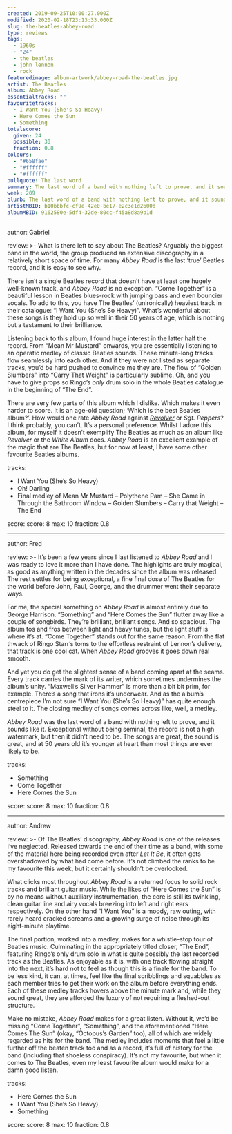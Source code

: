 ```yaml
---
created: 2019-09-25T10:00:27.000Z
modified: 2020-02-18T23:13:33.000Z
slug: the-beatles-abbey-road
type: reviews
tags:
  - 1960s
  - "24"
  - the beatles
  - john lennon
  - rock
featuredimage: album-artwork/abbey-road-the-beatles.jpg
artist: The Beatles
album: Abbey Road
essentialtracks: ""
favouritetracks:
  - I Want You (She's So Heavy)
  - Here Comes the Sun
  - Something
totalscore:
  given: 24
  possible: 30
  fraction: 0.8
colours:
  - "#658fae"
  - "#ffffff"
  - "#ffffff"
pullquote: The last word
summary: The last word of a band with nothing left to prove, and it sounds like it. Exceptional without being seminal, the record is not a high watermark, but then it didn’t need to be.
week: 209
blurb: The last word of a band with nothing left to prove, and it sounds like it. Exceptional without being seminal, but with some truly classic songs.
artistMBID: b10bbbfc-cf9e-42e0-be17-e2c3e1d2600d
albumMBID: 9162580e-5df4-32de-80cc-f45a8d8a9b1d
---
```

author: Gabriel

review: >-
  What is there left to say about The Beatles? Arguably the biggest band in the world, the group produced an extensive discography in a relatively short space of time. For many *Abbey Road* is the last ‘true’ Beatles record, and it is easy to see why.

  There isn’t a single Beatles record that doesn’t have at least one hugely well-known track, and *Abbey Road* is no exception. “Come Together” is a beautiful lesson in Beatles blues-rock with jumping bass and even bouncier vocals. To add to this, you have The Beatles’ (unironically) heaviest track in their catalogue: “I Want You (She’s So Heavy)”. What’s wonderful about these songs is they hold up so well in their 50 years of age, which is nothing but a testament to their brilliance.

  Listening back to this album, I found huge interest in the latter half the record. From “Mean Mr Mustard” onwards, you are essentially listening to an operatic medley of classic Beatles sounds. These minute-long tracks flow seamlessly into each other. And if they were not listed as separate tracks, you’d be hard pushed to convince me they are. The flow of “Golden Slumbers” into “Carry That Weight” is particularly sublime. Oh, and you have to give props so Ringo’s *only* drum solo in the whole Beatles catalogue in the beginning of “The End”.

  There are very few parts of this album which I dislike. Which makes it even harder to score. It is an age-old question; ‘Which is the best Beatles album?’. How would one rate *Abbey Road* against [*Revolver*](/reviews/the-beatles-revolver/) or *Sgt. Peppers*? I think probably, you can’t. It’s a personal preference. Whilst I adore this album, for myself it doesn’t exemplify The Beatles as much as an album like *Revolver* or the *White Album* does. *Abbey Road* is an excellent example of the magic that are The Beatles, but for now at least, I have some other favourite Beatles albums.

tracks:
  - I Want You (She’s So Heavy)
  - ­­Oh! Darling
  - ­­Final medley of Mean Mr Mustard – Polythene Pam – She Came in Through
    the Bathroom Window – Golden Slumbers – Carry that Weight – The
    End

score:
  score: 8
  max: 10
  fraction: 0.8

---
author: Fred

review: >-
  It’s been a few years since I last listened to *Abbey Road* and I was ready to love it more than I have done. The highlights are truly magical, as good as anything written in the decades since the album was released. The rest settles for being exceptional, a fine final dose of The Beatles for the world before John, Paul, George, and the drummer went their separate ways.

  For me, the special something on *Abbey Road* is almost entirely due to George Harrison. “Something” and “Here Comes the Sun” flutter away like a couple of songbirds. They’re brilliant, brilliant songs. And so spacious. The album tos and fros between light and heavy tunes, but the light stuff is where it’s at. “Come Together” stands out for the same reason. From the flat thwack of Ringo Starr’s toms to the effortless restraint of Lennon’s delivery, that track is one cool cat. When *Abbey Road* grooves it goes down real smooth.

  And yet you do get the slightest sense of a band coming apart at the seams. Every track carries the mark of its writer, which sometimes undermines the album’s unity. “Maxwell’s Silver Hammer” is more than a bit bit prim, for example. There’s a song that irons it’s underwear. And as the album’s centrepiece I’m not sure “I Want You (She’s So Heavy)” has quite enough steel to it. The closing medley of songs comes across like, well, a medley.

  *Abbey Road* was the last word of a band with nothing left to prove, and it sounds like it. Exceptional without being seminal, the record is not a high watermark, but then it didn’t need to be. The songs are great, the sound is great, and at 50 years old it’s younger at heart than most things are ever likely to be.

tracks:
  - Something
  - ­­Come Together
  - ­­Here Comes the Sun

score:
  score: 8
  max: 10
  fraction: 0.8

---
author: Andrew

review: >-
  Of The Beatles’ discography, *Abbey Road* is one of the releases I’ve neglected. Released towards the end of their time as a band, with some of the material here being recorded even after *Let It Be*, it often gets overshadowed by what had come before. It’s not climbed the ranks to be my favourite this week, but it certainly shouldn’t be overlooked.

  What clicks most throughout *Abbey Road* is a returned focus to solid rock tracks and brilliant guitar music. While the likes of “Here Comes the Sun” is by no means without auxiliary instrumentation, the core is still its twinkling, clean guitar line and airy vocals breezing into left and right ears respectively. On the other hand “I Want You” is a moody, raw outing, with rarely heard cracked screams and a growing surge of noise through its eight-minute playtime.

  The final portion, worked into a medley, makes for a whistle-stop tour of Beatles music. Culminating in the appropriately titled closer, “The End”, featuring Ringo’s only drum solo in what is quite possibly the last recorded track as the Beatles. As enjoyable as it is, with one track flowing straight into the next, it’s hard not to feel as though this is a finale for the band. To be less kind, it can, at times, feel like the final scribblings and squabbles as each member tries to get their work on the album before everything ends. Each of these medley tracks hovers above the minute mark and, while they sound great, they are afforded the luxury of not requiring a fleshed-out structure.

  Make no mistake, *Abbey Road* makes for a great listen. Without it, we’d be missing “Come Together”, “Something”, and the aforementioned “Here Comes The Sun” (okay, “Octopus’s Garden” too), all of which are widely regarded as hits for the band. The medley includes moments that feel a little further off the beaten track too and as a record, it’s full of history for the band (including that shoeless conspiracy). It’s not my favourite, but when it comes to The Beatles, even my least favourite album would make for a damn good listen.

tracks:
  - Here Comes the Sun
  - ­­I Want You (She’s So Heavy)
  - ­­Something

score:
  score: 8
  max: 10
  fraction: 0.8
